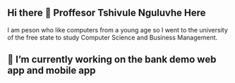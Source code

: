 ## Hi there 👋 Proffesor Tshivule Nguluvhe Here
I am peson who like computers from a young age so I went to the university of the free state to study Computer Science and Business Management.

## 🔭 I’m currently working on the bank demo web app and mobile app
<!--
**Nguluvhe/Nguluvhe** is a ✨ _special_ ✨ repository because its `README.md` (this file) appears on your GitHub profile.

Here are some ideas to get you started:

- 🔭 I’m currently working on ...
- 🌱 I’m currently learning ...
- 👯 I’m looking to collaborate on ...
- 🤔 I’m looking for help with ...
- 💬 Ask me about ...
- 📫 How to reach me: ...
- 😄 Pronouns: ...
- ⚡ Fun fact: ...
-->
